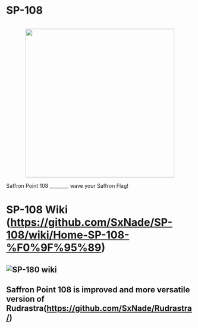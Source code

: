 # SP-108

![]()
<p align="center" >
  <img src="https://github.com/SxNade/SP-108/blob/main/images/sp108.png" width="400"/>
</p>
Saffron Point 108 ________  wave your Saffron Flag!

# SP-108 Wiki (https://github.com/SxNade/SP-108/wiki/Home-SP-108-%F0%9F%95%89)

## ![SP-180 wiki](https://github.com/SxNade/SP-108/wiki/Home-SP-108-%F0%9F%95%89)


## Saffron Point 108 is improved and more versatile version of Rudrastra(https://github.com/SxNade/Rudrastra/)
